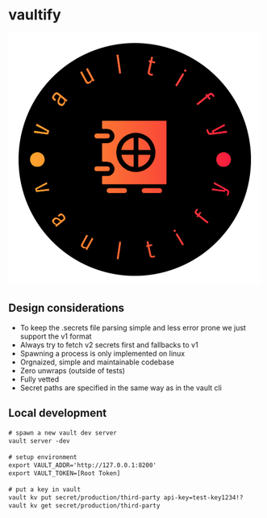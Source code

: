 # vaultify
![logo](docs/logo.png)

## Design considerations
- To keep the .secrets file parsing simple and less error prone we just support the v1 format
- Always try to fetch v2 secrets first and fallbacks to v1
- Spawning a process is only implemented on linux
- Orgnaized, simple and maintainable codebase
- Zero unwraps (outside of tests)
- Fully vetted
- Secret paths are specified in the same way as in the vault cli

## Local development
```
# spawn a new vault dev server
vault server -dev

# setup environment
export VAULT_ADDR='http://127.0.0.1:8200'
export VAULT_TOKEN=[Root Token]

# put a key in vault
vault kv put secret/production/third-party api-key=test-key1234!?
vault kv get secret/production/third-party
```
